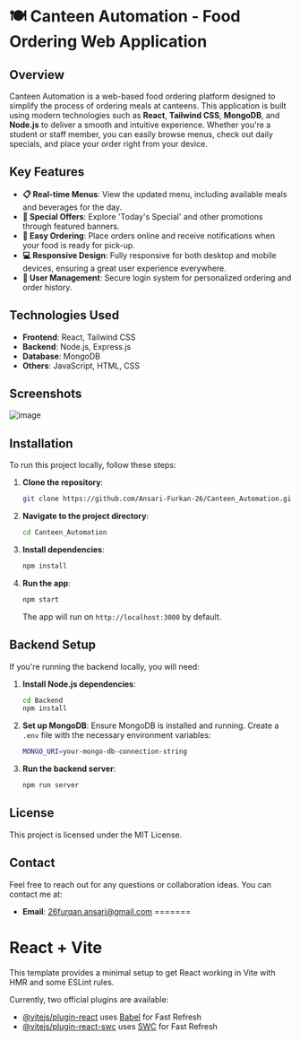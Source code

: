 # 🍽️ Canteen Automation - Food Ordering Web Application

## Overview  
Canteen Automation is a web-based food ordering platform designed to simplify the process of ordering meals at canteens. This application is built using modern technologies such as **React**, **Tailwind CSS**, **MongoDB**, and **Node.js** to deliver a smooth and intuitive experience. Whether you're a student or staff member, you can easily browse menus, check out daily specials, and place your order right from your device.

## Key Features  
- **📋 Real-time Menus**: View the updated menu, including available meals and beverages for the day.
- **🎉 Special Offers**: Explore 'Today's Special' and other promotions through featured banners.
- **🛒 Easy Ordering**: Place orders online and receive notifications when your food is ready for pick-up.
- **💻 Responsive Design**: Fully responsive for both desktop and mobile devices, ensuring a great user experience everywhere.
- **👥 User Management**: Secure login system for personalized ordering and order history.

## Technologies Used  
- **Frontend**: React, Tailwind CSS
- **Backend**: Node.js, Express.js
- **Database**: MongoDB
- **Others**: JavaScript, HTML, CSS

## Screenshots
![image](https://github.com/user-attachments/assets/cf27daf0-2514-42c6-9f3e-b2db2bcdcec4)


## Installation

To run this project locally, follow these steps:

1. **Clone the repository**:
   ```bash
   git clone https://github.com/Ansari-Furkan-26/Canteen_Automation.git
   ```
   
2. **Navigate to the project directory**:
   ```bash
   cd Canteen_Automation
   ```

3. **Install dependencies**:
   ```bash
   npm install
   ```

4. **Run the app**:
   ```bash
   npm start
   ```

   The app will run on `http://localhost:3000` by default.

## Backend Setup

If you're running the backend locally, you will need:

1. **Install Node.js dependencies**:
   ```bash
   cd Backend
   npm install
   ```

2. **Set up MongoDB**:
   Ensure MongoDB is installed and running. Create a `.env` file with the necessary environment variables:
   ```bash
   MONGO_URI=your-mongo-db-connection-string
   ```

3. **Run the backend server**:
   ```bash
   npm run server
   ```

## License  
This project is licensed under the MIT License.

## Contact  
Feel free to reach out for any questions or collaboration ideas. You can contact me at:

- **Email**: 26furqan.ansari@gmail.com
=======
# React + Vite

This template provides a minimal setup to get React working in Vite with HMR and some ESLint rules.

Currently, two official plugins are available:

- [@vitejs/plugin-react](https://github.com/vitejs/vite-plugin-react/blob/main/packages/plugin-react/README.md) uses [Babel](https://babeljs.io/) for Fast Refresh
- [@vitejs/plugin-react-swc](https://github.com/vitejs/vite-plugin-react-swc) uses [SWC](https://swc.rs/) for Fast Refresh
